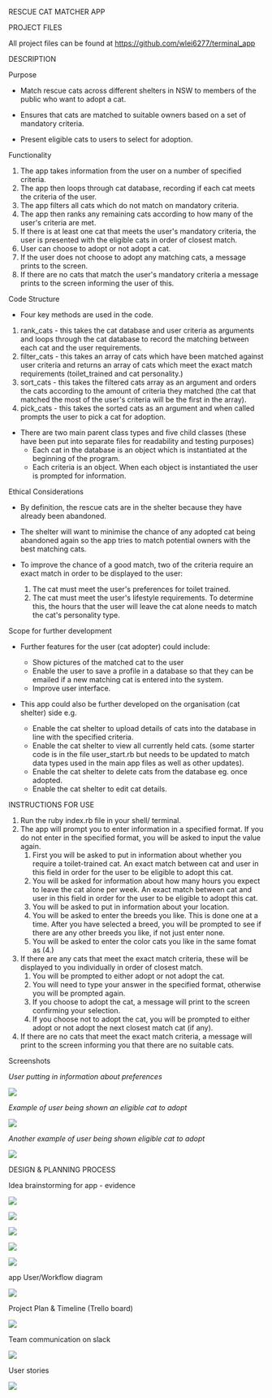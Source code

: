 RESCUE CAT MATCHER APP



PROJECT FILES

All project files can be found at https://github.com/wlei6277/terminal_app



DESCRIPTION

Purpose

- Match rescue cats across different shelters in NSW to members of the public who want to adopt a cat. 

- Ensures that cats are matched to suitable owners based on a set of mandatory criteria.

- Present eligible cats to users to select for adoption.

  

Functionality

1. The app takes information from the user on a number of specified criteria.
2. The app then loops through cat database, recording if each cat meets the criteria of the user.
3. The app filters all cats which do not match on mandatory criteria.
4. The app then ranks any remaining cats according to how many of the user's criteria are met.
5. If there is at least one cat that meets the user's mandatory criteria, the user is presented with the eligible cats in order of closest match. 
6. User can choose to adopt or not adopt a cat. 
7. If the user does not choose to adopt any matching cats, a message prints to the screen.
8. If there are no cats that match the user's mandatory criteria a message prints to the screen informing the user of this. 



Code Structure

* Four key methods are used in the code. 

1. rank_cats - this takes the cat database and user criteria as arguments and loops through the cat database to record the matching between each cat and the user requirements. 
2. filter_cats - this takes an array of cats which have been matched against user criteria and returns an array of cats which meet the exact match requirements (toilet_trained and cat personality.) 
3. sort_cats - this takes the filtered cats array as an argument and orders the cats according to the amount of criteria they matched (the cat that matched the most of the user's criteria will be the first in the array).
4. pick_cats - this takes the sorted cats as an argument and when called prompts the user to pick a cat for adoption. 

* There are two main parent class types and five child classes (these have been put into separate files for readability and testing purposes)
  * Each cat in the database is an object which is instantiated at the beginning of the program.
  * Each criteria is an object. When each object is instantiated the user is prompted for information. 



Ethical Considerations

* By definition, the rescue cats are in the shelter because they have already been abandoned.

* The shelter will want to minimise the chance of any adopted cat being abandoned again so the app tries to match potential owners with the best matching cats.

* To improve the chance of a good match, two of the criteria require an exact match in order to be displayed to the user:

  1. The cat must meet the user's preferences for toilet trained. 
  2. The cat must meet the user's lifestyle requirements. To determine this, the hours that the user will leave the cat alone needs to match the cat's personality type. 

  

Scope for further development 

* Further features for the user (cat adopter) could include:

  - Show pictures of the matched cat to the user
  - Enable the user to save a profile in a database so that they can be emailed if a new matching cat is entered into the system. 
  - Improve user interface.

* This app could also be further developed on the organisation (cat shelter) side e.g.

  * Enable the cat shelter to upload details of cats into the database in line with the specified criteria.
  * Enable the cat shelter to view all currently held cats. (some starter code is in the file user_start.rb but needs to be updated to match data types used in the main app files as well as other updates).
  * Enable the cat shelter to delete cats from the database eg. once adopted.
  * Enable the cat shelter to edit cat details. 

  

INSTRUCTIONS FOR USE

1. Run the ruby index.rb file in your shell/ terminal.
2. The app will prompt you to enter information in a specified format. If you do not enter in the specified format, you will be asked to input the value again.
   1. First you will be asked to put in information about whether you require a toilet-trained cat. An exact match between cat and user in this field in order for the user to be eligible to adopt this cat.   
   2. You will be asked for information about how many hours you expect to leave the cat alone per week. An exact match between cat and user in this field in order for the user to be eligible to adopt this cat.    
   3. You will be asked to put in information about your location. 
   4. You will be asked to enter the breeds you like. This is done one at a time. After you have selected a breed, you will be prompted to see if there are any other breeds you like, if not just enter none.
   5. You will be asked to enter the color cats you like in the same fomat as (4.)
3. If there are any cats that meet the exact match criteria, these will be displayed to you individually in order of closest match. 
   1. You will be prompted to either adopt or not adopt the cat.
   2. You will need to type your answer in the specified format, otherwise you will be prompted again.
   3. If you choose to adopt the cat, a message will print to the screen confirming your selection. 
   4. If you choose not to adopt the cat, you will be prompted to either adopt or not adopt the next closest match cat (if any). 
4. If there are no cats that meet the exact match criteria, a message will print to the screen informing you that there are no suitable cats. 



Screenshots

*User putting in information about preferences*

![](https://github.com/wlei6277/terminal_app/blob/master/docs/Screenshot%201.PNG "")

*Example of user being shown an eligible cat to adopt*

![](https://github.com/wlei6277/terminal_app/blob/master/docs/Screenshot%202.PNG "")

*Another example of user being shown eligible cat to adopt*

![](https://github.com/wlei6277/terminal_app/blob/master/docs/Screenshot%203.PNG "")

DESIGN & PLANNING PROCESS

Idea brainstorming for app - evidence

![](https://github.com/wlei6277/terminal_app/blob/master/docs/IMG_app_options.jpg "")

![](https://github.com/wlei6277/terminal_app/blob/master/docs/IMG_initial_code_design.jpeg "")

![](https://github.com/wlei6277/terminal_app/blob/master/docs/IMG_initial_high_level_design.jpeg "")

![](https://github.com/wlei6277/terminal_app/blob/master/docs/IMG_initial_project_plan.jpeg  "")

![](https://github.com/wlei6277/terminal_app/blob/master/docs/IMG_initial_variable_outline.jpeg "")





app User/Workflow diagram 

![](https://github.com/wlei6277/terminal_app/blob/master/docs/IMG_workflow_diagram.jpeg "")



Project Plan & Timeline (Trello board)

![](https://github.com/wlei6277/terminal_app/blob/master/docs/Tello%20board.png "")



Team communication on slack

![](https://github.com/wlei6277/terminal_app/blob/master/docs/IMG_slack_communication.png "")



User stories

![](https://github.com/wlei6277/terminal_app/blob/master/docs/IMG_user_stories.jpeg "")
